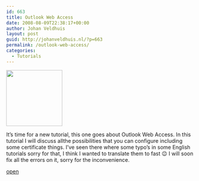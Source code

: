 ```yaml
---
id: 663
title: Outlook Web Access
date: 2008-08-09T22:38:17+00:00
author: Johan Veldhuis
layout: post
guid: http://johanveldhuis.nl/?p=663
permalink: /outlook-web-access/
categories:
  - Tutorials
---
```

[](http://johanveldhuis.nl/wp-content/uploads/2008/08/owa.jpg)

[<img class="alignnone size-thumbnail wp-image-662" title="Outlook Web Access 2007" src="https://i2.wp.com/johanveldhuis.nl/wp-content/uploads/2008/08/owa-150x150.jpg?resize=150%2C150" alt="" width="150" height="150" srcset="https://i1.wp.com/johanveldhuis.nl/wp-content/uploads/2008/08/owa.jpg?resize=150%2C150&ssl=1 150w, https://i1.wp.com/johanveldhuis.nl/wp-content/uploads//customers/johanveldhuis.nl/johanveldhuis.nl/httpd.www/wp-content/uploads/2008/08/owa.jpg?zoom=2&resize=150%2C150&ssl=1 300w, https://i1.wp.com/johanveldhuis.nl/wp-content/uploads//customers/johanveldhuis.nl/johanveldhuis.nl/httpd.www/wp-content/uploads/2008/08/owa.jpg?zoom=3&resize=150%2C150&ssl=1 450w" sizes="(max-width: 150px) 100vw, 150px" data-recalc-dims="1" />](https://i1.wp.com/johanveldhuis.nl/wp-content/uploads/2008/08/owa.jpg)

It&#8217;s time for a new tutorial, this one goes about Outlook Web Access. In this tutorial I will discuss allthe possibilities that you can configure including some certificate things. I&#8217;ve seen there where some typo&#8217;s in some English tutorials sorry for that, I think I wanted to translate them to fast 😉 I will soon fix all the errors on it, sorry for the inconvenience.

[open](http://johanveldhuis.nl/?page_id=605&lang=en)